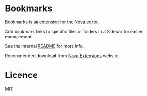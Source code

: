 # Bookmarks

Bookmarks is an extension for the [Nova editor](https://nova.app).

Add bookmark links to specific files or folders in a Sidebar for easier management.

See the internal [README](/Bookmarks.novaextension/README.md) for more info.

Recommended download from [Nova Extensions](https://extensions.panic.com/extensions/com.gingerbeardman/com.gingerbeardman.Bookmarks/) website.

# Licence

[MIT](/LICENSE)
